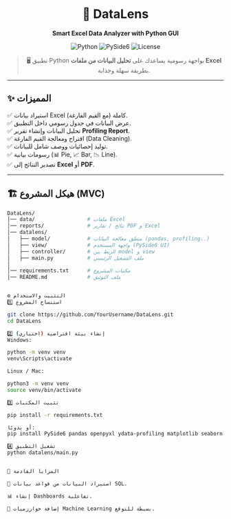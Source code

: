 <div align="center">

# 🔮 DataLens  
**Smart Excel Data Analyzer with Python GUI**

![Python](https://img.shields.io/badge/Python-3.9+-blue?logo=python&logoColor=white)
![PySide6](https://img.shields.io/badge/PySide6-GUI-green?logo=qt&logoColor=white)
![License](https://img.shields.io/badge/License-MIT-purple)

> 🖥️ تطبيق Python بواجهة رسومية يساعدك على **تحليل البيانات من ملفات Excel** بطريقة سهلة وجذابة.

</div>

---

## ✨ المميزات
✅ استيراد بيانات Excel كاملة (مع القيم الفارغة).  
✅ عرض البيانات في جدول رسومي داخل التطبيق.  
✅ تحليل البيانات وإنشاء تقرير **Profiling Report**.  
✅ اقتراح ومعالجة القيم الفارغة (Data Cleaning).  
✅ توليد إحصائيات ووصف شامل للبيانات.  
✅ رسومات بيانية (📊 Pie, 📈 Bar, 📉 Line).  
✅ تصدير النتائج إلى **Excel** أو **PDF**.  

---

## 🏗️ هيكل المشروع (MVC)
```bash
DataLens/
│── data/                 # ملفات Excel
│── reports/              # نتائج / تقارير PDF و Excel
│── datalens/
│   ├── model/            # منطق معالجة البيانات (pandas, profiling..)
│   ├── view/             # واجهة المستخدم (PySide6 UI)
│   ├── controller/       # الربط بين model و view
│   ├── main.py           # ملف التشغيل الرئيسي
│
│── requirements.txt      # مكتبات المشروع
│── README.md             # ملف التوثيق


⚙️ التثبيت والاستخدام
1️⃣ استنساخ المشروع

git clone https://github.com/YourUsername/DataLens.git
cd DataLens

2️⃣ إنشاء بيئة افتراضية (اختياري)
Windows:

python -m venv venv
venv\Scripts\activate

Linux / Mac:

python3 -m venv venv
source venv/bin/activate

3️⃣ تثبيت المكتبات

pip install -r requirements.txt

أو يدويًا:
pip install PySide6 pandas openpyxl ydata-profiling matplotlib seaborn reportlab xlsxwriter

4️⃣ تشغيل التطبيق
python datalens/main.py


🚀 المزايا القادمة

📡 استيراد البيانات من قواعد بيانات SQL.

📊 إنشاء Dashboards تفاعلية.

🤖 إضافة خوارزميات Machine Learning بسيطة للتوقع.
